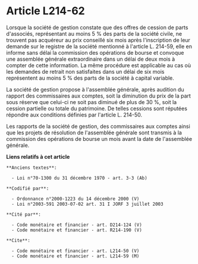 # Article L214-62

Lorsque la société de gestion constate que des offres de cession de parts d'associés, représentant au moins 5 % des parts de
la société civile, ne trouvent pas acquéreur au prix conseillé six mois après l'inscription de leur demande sur le registre
de la société mentionné à l'article L. 214-59, elle en informe sans délai la commission des opérations de bourse et convoque
une assemblée générale extraordinaire dans un délai de deux mois à compter de cette information. La même procédure est
applicable au cas où les demandes de retrait non satisfaites dans un délai de six mois représentent au moins 5 % des parts de
la société à capital variable.

La société de gestion propose à l'assemblée générale, après audition du rapport des commissaires aux comptes, soit la
diminution du prix de la part sous réserve que celui-ci ne soit pas diminué de plus de 30 %, soit la cession partielle ou
totale du patrimoine. De telles cessions sont réputées répondre aux conditions définies par l'article L. 214-50.

Les rapports de la société de gestion, des commissaires aux comptes ainsi que les projets de résolution de l'assemblée
générale sont transmis à la commission des opérations de bourse un mois avant la date de l'assemblée générale.

**Liens relatifs à cet article**

	**Anciens textes**:

	  - Loi n°70-1300 du 31 décembre 1970 - art. 3-3 (Ab)

	**Codifié par**:

	  - Ordonnance n°2000-1223 du 14 décembre 2000 (V)
	  - Loi n°2003-591 2003-07-02 art. 31 I JORF 3 juillet 2003

	**Cité par**:

	  - Code monétaire et financier - art. D214-124 (V)
	  - Code monétaire et financier - art. R214-190 (V)

	**Cite**:

	  - Code monétaire et financier - art. L214-50 (V)
	  - Code monétaire et financier - art. L214-59 (M)
